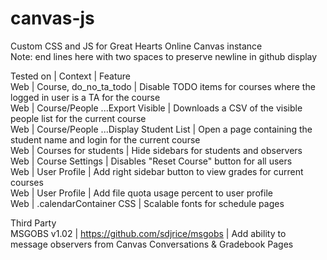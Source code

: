 # canvas-js  
Custom CSS and JS for Great Hearts Online Canvas instance  
Note: end lines here with two spaces to preserve newline in github display  
  
Tested on | Context | Feature  
Web | Course, do_no_ta_todo | Disable TODO items for courses where the logged in user is a TA for the course  
Web | Course/People ...Export Visible | Downloads a CSV of the visible people list for the current course  
Web | Course/People ...Display Student List | Open a page containing the student name and login for the current course  
Web | Courses for students | Hide sidebars for students and observers  
Web | Course Settings | Disables "Reset Course" button for all users  
Web | User Profile | Add right sidebar button to view grades for current courses  
Web | User Profile | Add file quota usage percent to user profile  
Web | .calendarContainer CSS | Scalable fonts for schedule pages  
  
Third Party  
MSGOBS v1.02 | https://github.com/sdjrice/msgobs | Add ability to message observers from Canvas Conversations & Gradebook Pages  

